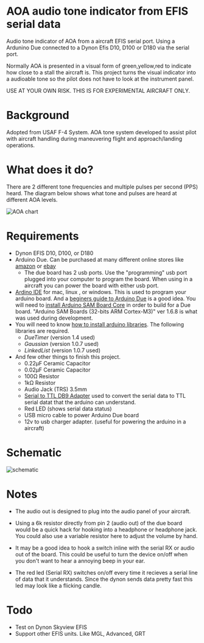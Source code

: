 # AOA audio tone indicator from EFIS serial data
Audio tone indicator of AOA from a aircraft EFIS serial port. Using a Ardunino Due connected to a Dynon Efis D10, D100 or D180 via the serial port.

Normally AOA is presented in a visual form of green,yellow,red to indicate how close to a stall the aircraft is.  This project turns the visual indicator into a audioable tone so the pilot does not have to look at the instrument panel.

USE AT YOUR OWN RISK.  THIS IS FOR EXPERIMENTAL AIRCRAFT ONLY. 

# Background

Adopted from USAF F-4 System.  AOA tone system developed to assist pilot with aircraft handling during maneuvering flight and approach/landing operations.  

# What does it do?

There are 2 different tone frequencies and multiple pulses per second (PPS) heard.   The diagram below shows what tone and pulses are heard at different AOA levels.

![AOA chart](https://github.com/dinglewanker/aoa-tone-efis-serial/blob/master/docs/chart.png?raw=true)


# Requirements
 - Dynon EFIS D10, D100, or D180
 - Arduino Due.  Can be purchased at many different online stores like [amazon](https://www.amazon.com/OSOYOO-Compatible-Shield-Module-Arduino/dp/B010SCWGE2/) or  [ebay](http://www.ebay.com/sch/items/?_nkw=arduino+due) 
   * The due board has 2 usb ports.  Use the "programming" usb port plugged into your computer to program the board.  When using in a aircraft you can power the board with either usb port.
 - [Ardino IDE](https://www.arduino.cc/en/Main/Software) for mac, linux , or windows. This is used to program your arduino board. And a [beginers guide to Arduino Due](https://www.arduino.cc/en/Guide/ArduinoDue) is a good idea.  You will need to [install Arduino SAM Board Core](https://www.arduino.cc/en/Guide/Cores) in order to build for a Due board. "Arduino SAM Boards (32-bits ARM Cortex-M3)" ver 1.6.8 is what was used during development.
 - You will need to know [how to install arduino libraries](https://www.arduino.cc/en/Guide/Libraries). The following libraries are required.
   * *DueTimer* (version 1.4 used)
   * *Gaussian* (version 1.0.7 used)
   * *LinkedList* (version 1.0.7 used)
 - And few other things to finish this project.
   * 0.22µF Ceramic Capacitor
   * 0.02µF Ceramic Capacitor
   * 100Ω Resistor
   * 1kΩ Resistor
   * Audio Jack (TRS) 3.5mm
   * [Serial to TTL DB9 Adapter](http://www.ebay.com/sch/i.html_max232+serial+ttl+DB9) used to convert the serial data to TTL serial datat that the arduino can understand.
   * Red LED (shows serial data status)
   * USB micro cable to power Arduino Due board
   * 12v to usb charger adapter. (useful for powering the arduino in a aircraft)

# Schematic
![schematic](https://github.com/dinglewanker/aoa-tone-efis-serial/blob/master/docs/AOA_Due_schem.png?raw=true)

# Notes
 * The audio out is designed to plug into the audio panel of your aircraft.
 
 * Using a 6k resistor directly from pin 2 (audio out) of the due board would be a quick hack for hooking into a headphone or headphone jack.  You could also use a variable resistor here to adjust the volume by hand.

 * It may be a good idea to hook a switch inline with the serial RX or audio out of the board.  This could be useful to turn the device on/off when you don't want to hear a annoying beep in your ear.

 * The red led (Serial RX) switches on/off every time it recieves a serial line of data that it understands.  Since the dynon sends data pretty fast this led may look like a flicking candle.
 
 
# Todo
- Test on Dynon Skyview EFIS 
- Support other EFIS units.  Like MGL, Advanced, GRT
 
